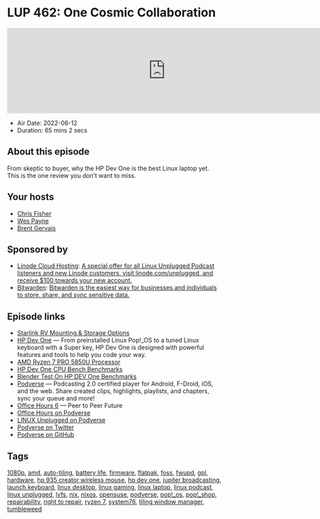 # LUP 462: One Cosmic Collaboration

<iframe src="https://player.fireside.fm/v2/RUkczH-V+YM-PfEWx?theme=dark" width="740" height="200" frameborder="0" scrolling="no"></iframe>

* Air Date: 2022-06-12
* Duration: 65 mins 2 secs

## About this episode

From skeptic to buyer, why the HP Dev One is the best Linux laptop yet. This is the one review you don't want to miss.

## Your hosts
* [Chris Fisher](https://linuxunplugged.com/hosts/chrislas)
* [Wes Payne](https://linuxunplugged.com/hosts/wes)
* [Brent Gervais](https://linuxunplugged.com/hosts/brent)

## Sponsored by

  * [Linode Cloud Hosting](https://linode.com/unplugged): [A special offer for all Linux Unplugged Podcast listeners and new Linode customers, visit linode.com/unplugged, and receive $100 towards your new account. ](https://linode.com/unplugged)
  * [Bitwarden](https://bitwarden.com/linux): [Bitwarden is the easiest way for businesses and individuals to store, share, and sync sensitive data.](https://bitwarden.com/linux)



## Episode links

  * [Starlink RV Mounting & Storage Options](https://diyrvliving.com/starlink-rv-mounting-storage-options/ "Starlink RV Mounting & Storage Options")
  * [HP Dev One](https://hpdevone.com/ "HP Dev One") — From preinstalled Linux Pop!_OS to a tuned Linux keyboard with a Super key, HP Dev One is designed with powerful features and tools to help you code your way.
  * [AMD Ryzen 7 PRO 5850U Processor](https://www.notebookcheck.net/AMD-Ryzen-7-PRO-5850U-Processor-Benchmarks-and-Specs.527809.0.html "AMD Ryzen 7 PRO 5850U Processor")
  * [HP Dev One CPU Bench Benchmarks](https://openbenchmarking.org/result/2206101-NE-HPDEVONEC78 "HP Dev One CPU Bench Benchmarks")
  * [Blender Test On HP DEV One Benchmarks](https://openbenchmarking.org/result/2206103-NE-BLENDERTE67 "Blender Test On HP DEV One Benchmarks")
  * [Podverse](https://podverse.fm/ "Podverse") — Podcasting 2.0 certified player for Android, F-Droid, iOS, and the web. Share created clips, highlights, playlists, and chapters, sync your queue and more!
  * [Office Hours 6](https://www.officehours.hair/6 "Office Hours 6") — Peer to Peer Future
  * [Office Hours on Podverse](https://podverse.fm/podcast/GLuztlxs0- "Office Hours on Podverse")
  * [LINUX Unplugged on Podverse](https://podverse.fm/podcast/g40Um-HP1 "LINUX Unplugged on Podverse")
  * [Podverse on Twitter](https://twitter.com/Podverse "Podverse on Twitter")
  * [Podverse on GitHub](https://github.com/podverse "Podverse on GitHub")



## Tags

[1080p](https://linuxunplugged.com/tags/1080p), [amd](https://linuxunplugged.com/tags/amd), [auto-tiling](https://linuxunplugged.com/tags/auto-tiling), [battery life](https://linuxunplugged.com/tags/battery%20life), [firmware](https://linuxunplugged.com/tags/firmware), [flatpak](https://linuxunplugged.com/tags/flatpak), [foss](https://linuxunplugged.com/tags/foss), [fwupd](https://linuxunplugged.com/tags/fwupd), [gpl](https://linuxunplugged.com/tags/gpl), [hardware](https://linuxunplugged.com/tags/hardware), [hp 935 creator wireless mouse](https://linuxunplugged.com/tags/hp%20935%20creator%20wireless%20mouse), [hp dev one](https://linuxunplugged.com/tags/hp%20dev%20one), [jupiter broadcasting](https://linuxunplugged.com/tags/jupiter%20broadcasting), [launch keyboard](https://linuxunplugged.com/tags/launch%20keyboard), [linux desktop](https://linuxunplugged.com/tags/linux%20desktop), [linux gaming](https://linuxunplugged.com/tags/linux%20gaming), [linux laptop](https://linuxunplugged.com/tags/linux%20laptop), [linux podcast](https://linuxunplugged.com/tags/linux%20podcast), [linux unplugged](https://linuxunplugged.com/tags/linux%20unplugged), [lvfs](https://linuxunplugged.com/tags/lvfs), [nix](https://linuxunplugged.com/tags/nix), [nixos](https://linuxunplugged.com/tags/nixos), [opensuse](https://linuxunplugged.com/tags/opensuse), [podverse](https://linuxunplugged.com/tags/podverse), [pop!_os](https://linuxunplugged.com/tags/pop!_os), [pop!_shop](https://linuxunplugged.com/tags/pop!_shop), [repairability](https://linuxunplugged.com/tags/repairability), [right to repair](https://linuxunplugged.com/tags/right%20to%20repair), [ryzen 7](https://linuxunplugged.com/tags/ryzen%207), [system76](https://linuxunplugged.com/tags/system76), [tiling window manager](https://linuxunplugged.com/tags/tiling%20window%20manager), [tumbleweed](https://linuxunplugged.com/tags/tumbleweed)